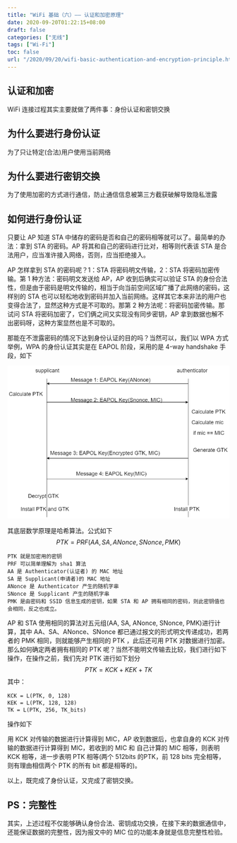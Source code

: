 ```yaml
---
title: "WiFi 基础（六）—— 认证和加密原理"
date: 2020-09-20T01:22:15+08:00
draft: false
categories: ["无线"]
tags: ["Wi-Fi"]
toc: false
url: "/2020/09/20/wifi-basic-authentication-and-encryption-principle.html"
---
```


## 认证和加密

WiFi 连接过程其实主要就做了两件事：身份认证和密钥交换

## 为什么要进行身份认证

为了只让特定(合法)用户使用当前网络

## 为什么要进行密钥交换

为了使用加密的方式进行通信，防止通信信息被第三方截获破解导致隐私泄露

## 如何进行身份认证

只要让 AP 知道 STA 中储存的密码是否和自己的密码相等就可以了。最简单的办法：拿到 STA 的密码。AP 将其和自己的密码进行比对，相等则代表该 STA 是合法用户，应当准许接入网络，否则，应当拒绝接入。

AP 怎样拿到 STA 的密码呢？1：STA 将密码明文传输，2：STA 将密码加密传输。第 1 种方法：密码明文发送给 AP，AP 收到后确实可以验证 STA 的身份合法性，但是由于密码是明文传输的，相当于向当前空间区域广播了此网络的密码，这样别的 STA 也可以轻松地收到密码并加入当前网络。这样其它本来非法的用户也变得合法了，显然这种方式是不可取的。那第 2 种方法呢：将密码加密传输。那试问 STA 将密码加密了，它们俩之间又实现没有同步密钥，AP 拿到数据也解不出密码呀，这种方案显然也是不可取的。

那能在不泄露密码的情况下达到身份认证的目的吗？当然可以，我们以 WPA 方式举例，WPA 的身份认证其实是在 EAPOL 阶段，采用的是 4-way handshake 手段，如下

![image-20200920011731020](/images/EAPOL过程.png)

其底层数学原理是哈希算法。公式如下
$$
PTK=PRF(AA, SA, ANonce, SNonce, PMK)
$$
```shell
PTK 就是加密用的密钥
PRF 可以简单理解为 sha1 算法
AA 是 Authenticator(认证者) 的 MAC 地址
SA 是 Supplicant(申请者)的 MAC 地址
ANonce 是 Authenticator 产生的随机字串
SNonce 是 Supplicant 产生的随机字串
PMK 是由密码和 SSID 信息生成的密钥，如果 STA 和 AP 拥有相同的密码，则此密钥值也会相同，反之也成立。
```



AP 和 STA 使用相同的算法对五元组(AA, SA, ANonce, SNonce, PMK)进行计算，其中 AA、SA、ANonce、SNonce 都已通过报文的形式明文传递成功，若两者的 PMK 相同，则就能够产生相同的 PTK ，此后还可用 PTK 对数据进行加密。那么如何确定两者拥有相同的 PTK 呢？当然不能明文传输去比较，我们进行如下操作，在操作之前，我们先对 PTK 进行如下划分
$$
PTK = KCK + KEK + TK
$$
其中：

```shell
KCK = L(PTK, 0, 128)
KEK = L(PTK, 128, 128)
TK = L(PTK, 256, TK_bits)
```



操作如下

用 KCK 对传输的数据进行计算得到 MIC，AP 收到数据后，也拿自身的 KCK 对传输的数据进行计算得到 MIC，若收到的 MIC 和 自己计算的 MIC 相等，则表明 KCK 相等，进一步表明 PTK 相等(两个 512bits 的PTK，前 128 bits 完全相等，则有理由相信两个 PTK 的所有 bit 都是相等的)。

以上，既完成了身份认证，又完成了密钥交换。

## PS：完整性

其实，上述过程不仅能够确认身份合法、密钥成功交换，在接下来的数据通信中，还能保证数据的完整性，因为报文中的 MIC 位的功能本身就是信息完整性检验。

